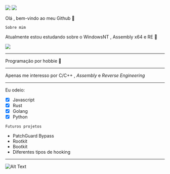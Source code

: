 ![](https://www.gentoo.org/assets/img/badges/gentoo-badge2.png) ![](https://img.shields.io/badge/-c++-blue?logo=c%2B%2B&style=flat)



Olá , bem-vindo ao meu Github 👋 

```
Sobre mim
```

Atualmente estou estudando sobre o WindowsNT , Assembly x64 e RE 🙇 

![](https://media1.tenor.com/images/86031337405fc540c2b56af57206ff6c/tenor.gif?itemid=8556865)

***

Programação por hobbie 🙏

***

Apenas me interesso por C/C++ , _Assembly_ e _Reverse Engineering_ 

***

Eu odeio:

- [x] Javascript
- [x] Rust
- [x] Golang
- [x] Python

```
Futuros projetos
```

+ PatchGuard Bypass
+ Rootkit
+ Bootkit
+ Diferentes tipos de hooking

***


![Alt Text](https://cutewallpaper.org/21/sasuke-sharingan-gif/Animated-gif-about-gif-in-Sasuke-Uchiha-by-siil.gif) 

